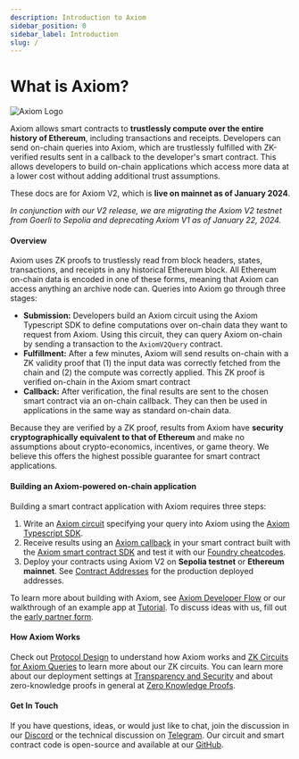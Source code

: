 ```yaml
---
description: Introduction to Axiom
sidebar_position: 0
sidebar_label: Introduction
slug: /
---
```


# What is Axiom?

![Axiom Logo](@site/static/img/axiom_horizontal.png)

Axiom allows smart contracts to **trustlessly compute over the entire history of Ethereum**, including transactions and receipts. Developers can send on-chain queries into Axiom, which are trustlessly fulfilled with ZK-verified results sent in a callback to the developer's smart contract. This allows developers to build on-chain applications which access more data at a lower cost without adding additional trust assumptions.

These docs are for Axiom V2, which is **live on mainnet as of January 2024**.

_In conjunction with our V2 release, we are migrating the Axiom V2 testnet from Goerli to Sepolia and deprecating Axiom V1 as of January 22, 2024._

#### Overview

Axiom uses ZK proofs to trustlessly read from block headers, states, transactions, and receipts in any historical Ethereum block. All Ethereum on-chain data is encoded in one of these forms, meaning that Axiom can access anything an archive node can.  Queries into Axiom go through three stages:

- **Submission:** Developers build an Axiom circuit using the Axiom Typescript SDK to define computations over on-chain data they want to request from Axiom. Using this circuit, they can query Axiom on-chain by sending a transaction to the `AxiomV2Query` contract.
- **Fulfillment:** After a few minutes, Axiom will send results on-chain with a ZK validity proof that (1) the input data was correctly fetched from the chain and (2) the compute was correctly applied. This ZK proof is verified on-chain in the Axiom smart contract
- **Callback:** After verification, the final results are sent to the chosen smart contract via an on-chain callback.  They can then be used in applications in the same way as standard on-chain data.

Because they are verified by a ZK proof, results from Axiom have **security cryptographically equivalent to that of Ethereum** and make no assumptions about crypto-economics, incentives, or game theory. We believe this offers the highest possible guarantee for smart contract applications.

#### Building an Axiom-powered on-chain application

Building a smart contract application with Axiom requires three steps:

1. Write an [Axiom circuit](/docs/axiom-developer-flow/axiom-client-circuit) specifying your query into Axiom using the [Axiom Typescript SDK](/sdk/typescript-sdk/axiom-circuit).
2. Receive results using an [Axiom callback](/docs/axiom-developer-flow/smart-contract-integration) in your smart contract built with the [Axiom smart contract SDK](/sdk/smart-contract-sdk/axiom-sc-client) and test it with our [Foundry cheatcodes](/docs/axiom-developer-flow/foundry-tests).
3. Deploy your contracts using Axiom V2 on **Sepolia testnet** or **Ethereum mainnet**.  See [Contract Addresses](/docs/developer-resources/contract-addresses) for the production deployed addresses.

To learn more about building with Axiom, see [Axiom Developer Flow](/docs/axiom-developer-flow/app-architecture "mention") or our walkthrough of an example app at [Tutorial](/docs/tutorial/setting-up "mention"). To discuss ideas with us, fill out the [early partner form](https://airtable.com/shrdqI16f6EZBNkMA).

#### How Axiom Works

Check out [Protocol Design](/protocol/protocol-design/architecture-overview "mention") to understand how Axiom works and [ZK Circuits for Axiom Queries](/protocol/protocol-design/zk-circuits-for-axiom-queries.md "mention") to learn more about our ZK circuits. You can learn more about our deployment settings at [Transparency and Security](/docs/transparency-and-security/on-chain-zk-verifiers "mention") and about zero-knowledge proofs in general at [Zero Knowledge Proofs](/protocol/zero-knowledge-proofs/introduction-to-zk "mention").

#### Get In Touch

If you have questions, ideas, or would just like to chat, join the discussion in our [Discord](https://discord.gg/4nDgMUq7Ra) or the technical discussion on [Telegram](https://t.me/axiom_discuss). Our circuit and smart contract code is open-source and available at our [GitHub](https://github.com/axiom-crypto).
